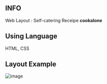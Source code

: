 ## INFO
 Web Layout : Self-catering Receipe **cookalone**

## Using Language
HTML, CSS

## Layout Example
![image](https://user-images.githubusercontent.com/74893599/134670523-bc8aff23-bacf-4c20-825b-ce6904820d39.png)

